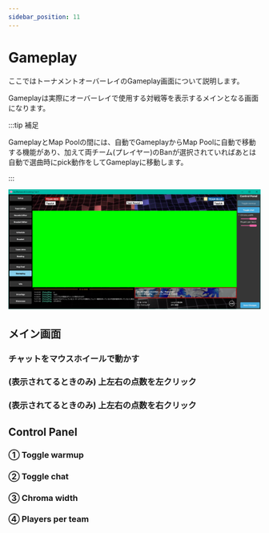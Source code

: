 ```yaml
---
sidebar_position: 11
---
```


# Gameplay

ここではトーナメントオーバーレイのGameplay画面について説明します。

Gameplayは実際にオーバーレイで使用する対戦等を表示するメインとなる画面になります。

:::tip 補足

GameplayとMap Poolの間には、自動でGameplayからMap Poolに自動で移動する機能があり、加えて両チーム(プレイヤー)のBanが選択されていればあとは自動で選曲時にpick動作をしてGameplayに移動します。

:::

![Gameplay](/img/osu_lazer/gameplay.png)

## メイン画面

### チャットをマウスホイールで動かす

### (表示されてるときのみ) 上左右の点数を左クリック

### (表示されてるときのみ) 上左右の点数を右クリック

## Control Panel

### ① Toggle warmup

### ② Toggle chat

### ③ Chroma width

### ④ Players per team
